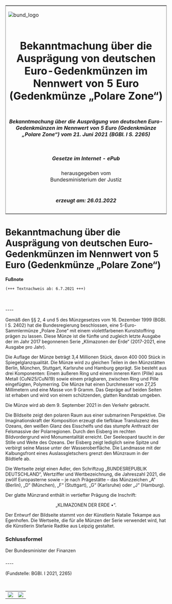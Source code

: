 <span id="DECKBLATT.html"></span>

<table border="0" frame="border" width="100%">

<tr valign="top">

<td align="left">

![bund\_logo](BfJ_2021_Web_de_de.gif)

</td>

<td align="right">

 

</td>

</tr>

<tr align="center" valign="middle">

<td colspan="2">

# Bekanntmachung über die Ausprägung von deutschen Euro-Gedenkmünzen im Nennwert von 5 Euro (Gedenkmünze „Polare Zone“)

</td>

</tr>

<tr align="center" valign="middle">

<td colspan="2">

##### Bekanntmachung über die Ausprägung von deutschen Euro-Gedenkmünzen im Nennwert von 5 Euro (Gedenkmünze „Polare Zone“) vom 21. Juni 2021 (BGBl. I S. 2265)

</td>

</tr>

<tr align="center" valign="middle">

<td colspan="2">

  
  

##### Gesetze im Internet - ePub  
  
herausgegeben vom  
Bundesministerium der Justiz

</td>

</tr>

<tr align="center" valign="bottom">

<td colspan="2">

  
  

##### erzeugt am: 26.01.2022

</td>

</tr>

</table>

<span id="BJNR226500021.html"></span>

# Bekanntmachung über die Ausprägung von deutschen Euro-Gedenkmünzen im Nennwert von 5 Euro (Gedenkmünze „Polare Zone“)

<div>

  
**Fußnote**

<div class="jnhtml">

<div>

<div class="jurAbsatz">

  

``` 
(+++ Textnachweis ab: 6.7.2021 +++)

 
```

</div>

</div>

</div>

</div>

<span id="BJNR226500021BJNE000100000.html"></span>

###   
\----

<div>

<div class="jnhtml">

<div>

<div class="jurAbsatz">

Gemäß den §§ 2, 4 und 5 des Münzgesetzes vom 16. Dezember 1999 (BGBl. I
S. 2402) hat die Bundesregierung beschlossen, eine 5-Euro-Sammlermünze
„Polare Zone“ mit einem violettfarbenen Kunststoffring prägen zu
lassen. Diese Münze ist die fünfte und zugleich letzte Ausgabe der im
Jahr 2017 begonnenen Serie „Klimazonen der Erde“ (2017-2021, eine
Ausgabe pro Jahr).

</div>

<div class="jurAbsatz">

Die Auflage der Münze beträgt 3,4 Millionen Stück, davon 400 000 Stück
in Spiegelglanzqualität. Die Münze wird zu gleichen Teilen in den
Münzstätten Berlin, München, Stuttgart, Karlsruhe und Hamburg geprägt.
Sie besteht aus drei Komponenten: Einem äußeren Ring und einem inneren
Kern (Pille) aus Metall (CuNi25/CuNi19) sowie einem prägbaren, zwischen
Ring und Pille eingefügten, Polymerring. Die Münze hat einen Durchmesser
von 27,25 Millimetern und eine Masse von 9 Gramm. Das Gepräge auf beiden
Seiten ist erhaben und wird von einem schützenden, glatten Randstab
umgeben.

</div>

<div class="jurAbsatz">

Die Münze wird ab dem 9. September 2021 in den Verkehr gebracht.

</div>

<div class="jurAbsatz">

Die Bildseite zeigt den polaren Raum aus einer submarinen Perspektive.
Die Imaginationskraft der Komposition erzeugt die tiefblaue Transluzenz
des Ozeans, den weißen Glanz des Eisschelfs und das stumpfe Anthrazit
der Felsmassive der Polarregionen. Durch den Eisberg im rechten
Bildvordergrund wird Monumentalität erreicht. Der Seeleopard taucht in
der Stille und Weite des Ozeans. Der Eisberg zeigt lediglich seine
Spitze und verbirgt seine Masse unter der Wasseroberfläche. Die
Landmasse mit der Kalbungsfront eines Auslassgletschers grenzt den
Münzraum in der Bildtiefe ab.

</div>

<div class="jurAbsatz">

Die Wertseite zeigt einen Adler, den Schriftzug „BUNDESREPUBLIK
DEUTSCHLAND“, Wertziffer und Wertbezeichnung, die Jahreszahl 2021, die
zwölf Europasterne sowie – je nach Prägestätte – das Münzzeichen „A“
(Berlin), „D“ (München), „F“ (Stuttgart), „G“ (Karlsruhe) oder „J“
(Hamburg).

</div>

<div class="jurAbsatz">

Der glatte Münzrand enthält in vertiefter Prägung die Inschrift:

</div>

<div class="jurAbsatz" style="text-align:center;">

„KLIMAZONEN DER ERDE •“.

</div>

<div class="jurAbsatz">

Der Entwurf der Bildseite stammt von der Künstlerin Natalie Tekampe aus
Egenhofen. Die Wertseite, die für alle Münzen der Serie verwendet wird,
hat die Künstlerin Stefanie Radtke aus Leipzig gestaltet.

</div>

</div>

</div>

</div>

<span id="BJNR226500021BJNE000200000.html"></span>

### Schlussformel  

<div>

<div class="jnhtml">

<div>

<div class="jurAbsatz">

<span class="SP">Der Bundesminister der Finanzen</span>

</div>

</div>

</div>

</div>

<span id="BJNR226500021BJNE000300000.html"></span>

###   
\----

<div>

<div class="jnhtml">

<div>

<div class="jurAbsatz">

<div class="kommentar_Fundstelle">

(Fundstelle: BGBl. I 2021, 2265)

</div>

</div>

<div class="jurAbsatz">

 

</div>

|                                   |                                   |
| :-------------------------------: | :-------------------------------: |
| ![](bgbl1_2021_j2265-1_0010.jpeg) | ![](bgbl1_2021_j2265-1_0020.jpeg) |

</div>

</div>

</div>
